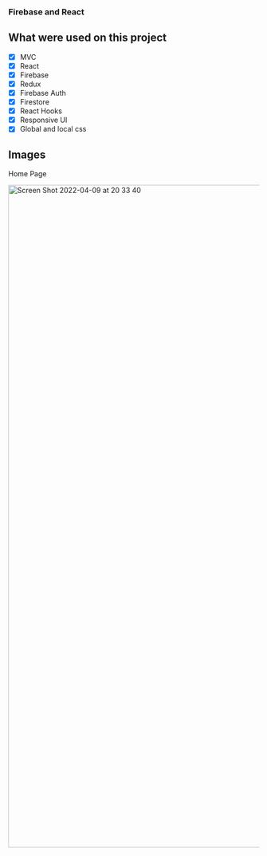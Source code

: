 ### Firebase and React 

## What were used on this project

- [x] MVC 
- [x] React 
- [x] Firebase 
- [x] Redux 
- [x] Firebase Auth 
- [x] Firestore 
- [x] React Hooks
- [x] Responsive UI 
- [x] Global and local css 

## Images 

 Home Page

<img width="1329" alt="Screen Shot 2022-04-09 at 20 33 40" src="https://user-images.githubusercontent.com/60064602/162595043-13749ed5-24c4-42e0-9fe8-639489d5ad78.png">
